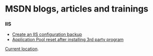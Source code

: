 # MSDN blogs, articles and trainings

### IIS
+ [Create an IIS configuration backup][IIS1]
+ [Application Pool reset after installing 3rd party program][IIS2]


[Current location](https://blogs.msdn.microsoft.com/benjaminperkins).


[IIS1]: https://benperk.github.io/msdn/2011-08-create-an-iis-configuration-backup.html
[IIS2]: https://benperk.github.io/msdn/2011-08-application-pool-reset-after-installing-3rd-party-program.html
